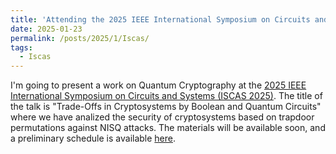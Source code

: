 ```yaml
---
title: 'Attending the 2025 IEEE International Symposium on Circuits and Systems'
date: 2025-01-23
permalink: /posts/2025/1/Iscas/
tags:
  - Iscas
---
```


I'm going to present a work on Quantum Cryptography at the [2025 IEEE International Symposium on Circuits and Systems (ISCAS 2025)](https://2025.ieee-iscas.org/). The title of the talk is "Trade-Offs in Cryptosystems by Boolean and Quantum Circuits" where we have analized the security of cryptosystems based on trapdoor permutations against NISQ attacks. The materials will be available soon, and a preliminary schedule is available [here](https://epapers2.org/iscas2025/ESR/session_view.php?session_id=97).

